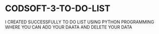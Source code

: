 # CODSOFT-3-TO-DO-LIST
I CREATED SUCCESSFULLY TO DO LIST USING PYTHON PROGRAMMING WHERE YOU CAN ADD YOUR DAATA AND DELETE YOUR DATA 
